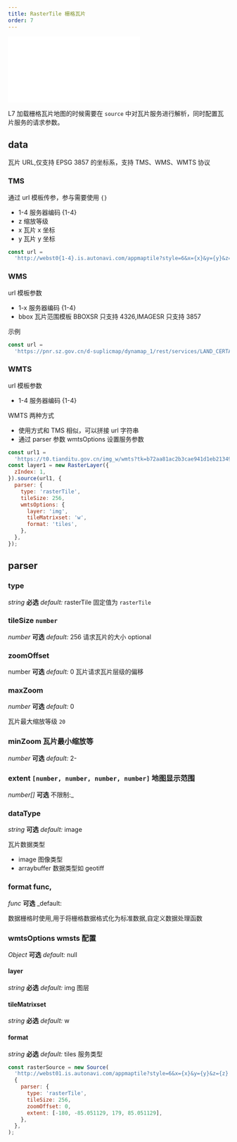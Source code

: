 ```yaml
---
title: RasterTile 栅格瓦片
order: 7
---
```


<embed src="@/docs/common/style.md"></embed>

L7 加载栅格瓦片地图的时候需要在 `source` 中对瓦片服务进行解析，同时配置瓦片服务的请求参数。

## data

瓦片 URL,仅支持 EPSG 3857 的坐标系，支持 TMS、WMS、WMTS 协议

### TMS

通过 url 模板传参，参与需要使用 `{}`

- 1-4 服务器编码 {1-4}
- z 缩放等级
- x 瓦片 x 坐标
- y 瓦片 y 坐标

```js
const url =
  'http://webst0{1-4}.is.autonavi.com/appmaptile?style=6&x={x}&y={y}&z={z}';
```

### WMS

url 模板参数

- 1-x 服务器编码 {1-4}
- bbox 瓦片范围模板 BBOXSR 只支持 4326,IMAGESR 只支持 3857

示例

```js
const url =
  'https://pnr.sz.gov.cn/d-suplicmap/dynamap_1/rest/services/LAND_CERTAIN/MapServer/export?F=image&FORMAT=PNG32&TRANSPARENT=true&layers=show:1&SIZE=256,256&BBOX={bbox}&BBOXSR=4326&IMAGESR=3857&DPI=90';
```

### WMTS

url 模板参数

- 1-4 服务器编码 {1-4}

WMTS 两种方式

- 使用方式和 TMS 相似，可以拼接 url 字符串
- 通过 parser 参数 wmtsOptions 设置服务参数

```js
const url1 =
  'https://t0.tianditu.gov.cn/img_w/wmts?tk=b72aa81ac2b3cae941d1eb213499e15e&';
const layer1 = new RasterLayer({
  zIndex: 1,
}).source(url1, {
  parser: {
    type: 'rasterTile',
    tileSize: 256,
    wmtsOptions: {
      layer: 'img',
      tileMatrixset: 'w',
      format: 'tiles',
    },
  },
});
```

## parser

### type

<description> _string_ **必选** _default:_ rasterTile</description>
固定值为 `rasterTile`

### tileSize `number`

<description> _number_ **可选** _default:_ 256</description>
请求瓦片的大小 optional

### zoomOffset

<description> number **可选** _default:_ 0</description>
瓦片请求瓦片层级的偏移

### maxZoom

<description> _number_ **可选** _default:_ 0</description>

瓦片最大缩放等级 `20`

### minZoom 瓦片最小缩放等

<description> _number_ **可选** _default:_ 2-</description>

### extent `[number, number, number, number]` 地图显示范围

<description> _number[]_ **可选** 不限制:\_ </description>

### dataType

<description> _string_ **可选** _default:_ image</description>

瓦片数据类型

- image 图像类型
- arraybuffer 数据类型如 geotiff

### format func,

<description> _func_ **可选** \_default:</description>

数据栅格时使用,用于将栅格数据格式化为标准数据,自定义数据处理函数

### wmtsOptions wmsts 配置

<description> _Object_ **可选** _default:_ null</description>

#### layer

<description> _string_ **必选** _default:_ img</description>
图层

#### tileMatrixset

<description> _string_ **必选** _default:_ w</description>

#### format

<description> _string_ **必选** _default:_ tiles</description>
服务类型

```javascript
const rasterSource = new Source(
  'http://webst01.is.autonavi.com/appmaptile?style=6&x={x}&y={y}&z={z}',
  {
    parser: {
      type: 'rasterTile',
      tileSize: 256,
      zoomOffset: 0,
      extent: [-180, -85.051129, 179, 85.051129],
    },
  },
);
```
